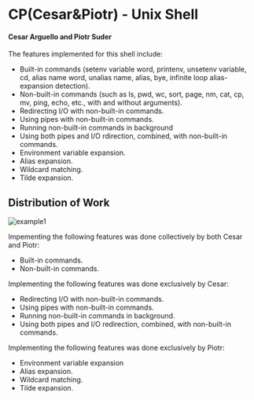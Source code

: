 # CP(Cesar&Piotr) - Unix Shell 
#### Cesar Arguello and Piotr Suder

The features implemented for this shell include: 

* Built-in commands (setenv variable word, printenv, unsetenv variable, cd, alias name word, unalias name, alias, bye, infinite loop alias-expansion detection).
* Non-built-in commands (such as ls, pwd, wc, sort, page, nm, cat, cp, mv, ping, echo, etc., with and without arguments).
* Redirecting I/O with non-built-in commands.
* Using pipes with non-built-in commands.
* Running non-built-in commands in background
* Using both pipes and I/O rdirection, combined, with non-built-in commands.
* Environment variable expansion.
* Alias expansion.
* Wildcard matching.
* Tilde expansion.

## Distribution of Work

![example1](https://user-images.githubusercontent.com/44028504/196055527-50244ca0-3a44-4bf4-855f-b2742375bf95.JPG)

Impementing the following features was done collectively by both Cesar and Piotr:

* Built-in commands.
* Non-built-in commands.

Implementing the following features was done exclusively by Cesar:

* Redirecting I/O with non-built-in commands.
* Using pipes with non-built-in commands.
* Running non-built-in commands in background.
* Using both pipes and I/O redirection, combined, with non-built-in commands.

Implementing the following features was done exclusively by Piotr:

* Environment variable expansion
* Alias expansion.
* Wildcard matching.
* Tilde expansion.

